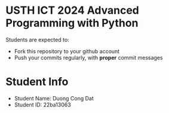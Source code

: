 USTH ICT 2024 Advanced Programming with Python
=====================================================

Students are expected to:
* Fork this repository to your github account
* Push your commits regularly, with **proper** commit messages


Student Info
=========================

* Student Name: Duong Cong Dat
* Student ID: 22ba13063


